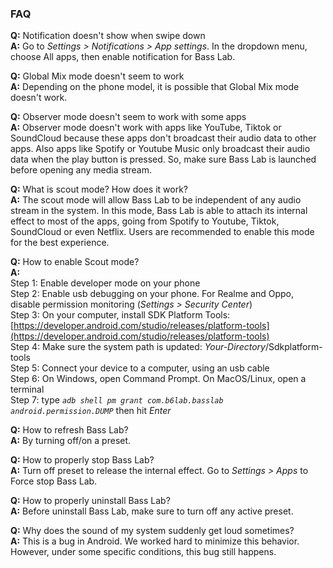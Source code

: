 ### FAQ

**Q:** Notification doesn't show when swipe down \
**A:** Go to <em>Settings > Notifications > App settings</em>. In the dropdown menu, choose All apps, then enable notification for Bass Lab.

**Q:** Global Mix mode doesn't seem to work \
**A:** Depending on the phone model, it is possible that Global Mix mode doesn't work.

**Q:** Observer mode doesn't seem to work with some apps \
**A:** Observer mode doesn't work with apps like YouTube, Tiktok or SoundCloud because these apps don't broadcast their audio data to other apps. Also apps like Spotify or Youtube Music only broadcast their audio data when the play button is pressed. So, make sure Bass Lab is launched before opening any media stream.


**Q:** What is scout mode? How does it work? \
**A:** The scout mode will allow Bass Lab to be independent of any audio stream in the system. In this mode, Bass Lab is able to attach its internal effect to most of the apps, going from Spotify to Youtube, Tiktok, SoundCloud or even Netflix. Users are recommended to enable this mode for the best experience.

**Q:** How to enable Scout mode? \
**A:** \
Step 1: Enable developer mode on your phone \
Step 2: Enable usb debugging on your phone. For Realme and Oppo, disable permission monitoring (<em>Settings > Security Center</em>) \
Step 3: On your computer, install SDK Platform Tools: [https://developer.android.com/studio/releases/platform-tools](https://developer.android.com/studio/releases/platform-tools) \
Step 4: Make sure the system path is updated: <em>Your-Directory</em>/Sdkplatform-tools \
Step 5: Connect your device to a computer, using an usb cable \
Step 6: On Windows, open Command Prompt. On MacOS/Linux, open a terminal \
Step 7: type <em>`adb shell pm grant com.b6lab.basslab android.permission.DUMP`</em> then hit <em>Enter</em>

**Q:** How to refresh Bass Lab? \
**A:** By turning off/on a preset.

**Q:** How to properly stop Bass Lab? \
**A:** Turn off preset to release the internal effect. Go to <em>Settings > Apps</em> to Force stop Bass Lab.

**Q:** How to properly uninstall Bass Lab? \
**A:** Before uninstall Bass Lab, make sure to turn off any active preset.

**Q:** Why does the sound of my system suddenly get loud sometimes? \
**A:** This is a bug in Android. We worked hard to minimize this behavior. However, under some specific conditions, this bug still happens.
